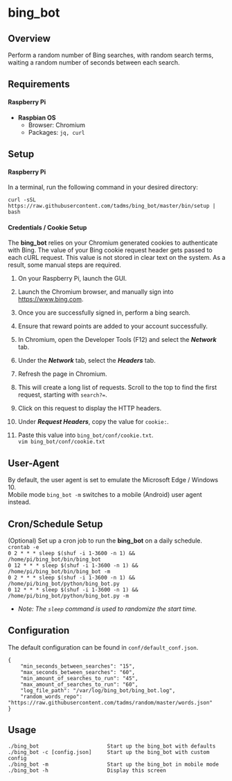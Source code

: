 # bing_bot

Overview
--------
Perform a random number of Bing searches, with random search terms, waiting a random
number of seconds between each search.  

Requirements
------------
#### Raspberry Pi
* **Raspbian OS**
  * Browser: Chromium
  * Packages: `jq, curl`  


Setup
-----
#### Raspberry Pi

In a terminal, run the following command in your desired directory:

`curl -sSL https://raw.githubusercontent.com/tadms/bing_bot/master/bin/setup | bash`


#### Credentials / Cookie Setup

The **bing_bot** relies on your Chromium generated cookies to authenticate with Bing.  The value of your Bing cookie request header gets passed to each cURL request.  This value is not stored in clear text on the system.  As a result, some manual steps are required.
1. On your Raspberry Pi, launch the GUI.  

2. Launch the Chromium browser, and manually sign into https://www.bing.com.

3. Once you are successfully signed in, perform a bing search.

4. Ensure that reward points are added to your account successfully.

5. In Chromium, open the Developer Tools (F12) and select the ***Network*** tab.

6. Under the ***Network*** tab, select the ***Headers*** tab.

6. Refresh the page in Chromium.

7. This will create a long list of requests.  Scroll to the top to find the first request, starting with `search?=`.

8. Click on this request to display the HTTP headers.  

9. Under ***Request Headers***, copy the value for `cookie:`.

10. Paste this value into `bing_bot/conf/cookie.txt`. <br>
`vim bing_bot/conf/cookie.txt`


User-Agent
----------
By default, the user agent is set to emulate the Microsoft Edge / Windows 10.  <br>
Mobile mode `bing_bot -m` switches to a mobile (Android) user agent instead.


Cron/Schedule Setup
-------------------
(Optional) Set up a cron job to run the **bing_bot** on a daily schedule. <br>
`crontab -e` <br>
`0 2 * * * sleep $(shuf -i 1-3600 -n 1) && /home/pi/bing_bot/bin/bing_bot` <br>
`0 12 * * * sleep $(shuf -i 1-3600 -n 1) && /home/pi/bing_bot/bin/bing_bot -m` <br>
`0 2 * * * sleep $(shuf -i 1-3600 -n 1) && /home/pi/bing_bot/python/bing_bot.py` <br>
`0 12 * * * sleep $(shuf -i 1-3600 -n 1) && /home/pi/bing_bot/python/bing_bot.py -m` <br>
  * *Note:  The `sleep` command is used to randomize the start time.*


Configuration
-------------
The default configuration can be found in `conf/default_conf.json`.

    {
    	"min_seconds_between_searches": "15",
    	"max_seconds_between_searches": "60",
    	"min_amount_of_searches_to_run": "45",
    	"max_amount_of_searches_to_run": "60",
    	"log_file_path": "/var/log/bing_bot/bing_bot.log",
    	"random_words_repo": "https://raw.githubusercontent.com/tadms/random/master/words.json"
    }


Usage
-----
    ./bing_bot                      Start up the bing_bot with defaults
    ./bing_bot -c [config.json]     Start up the bing_bot with custom config
    ./bing_bot -m                   Start up the bing_bot in mobile mode
    ./bing_bot -h                   Display this screen
